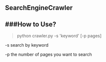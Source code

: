 ## SearchEngineCrawler


###How to Use?
------------------
> python crawler.py -s 'keyword' [-p pages] 

-s search by keyword

-p the number of pages you want to search
